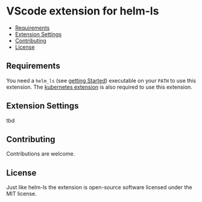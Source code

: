 # VScode extension for helm-ls

<!-- vim-markdown-toc GFM -->

* [Requirements](#requirements)
* [Extension Settings](#extension-settings)
* [Contributing](#contributing)
* [License](#license)

<!-- vim-markdown-toc -->

## Requirements

You need a `helm_ls` (see [getting Started](https://github.com/mrjosh/helm-ls/#getting-started)) executable on your `PATH` to use this extension.
The [kubernetes extension](https://github.com/vscode-kubernetes-tools/vscode-kubernetes-tools) is also required to use this extension.

## Extension Settings

tbd

## Contributing

Contributions are welcome.

## License

Just like helm-ls the extension is open-source software licensed under the MIT license.
